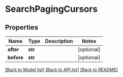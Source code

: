 # SearchPagingCursors

## Properties
Name | Type | Description | Notes
------------ | ------------- | ------------- | -------------
**after** | **str** |  | [optional] 
**before** | **str** |  | [optional] 

[[Back to Model list]](../README.md#documentation-for-models) [[Back to API list]](../README.md#documentation-for-api-endpoints) [[Back to README]](../README.md)

